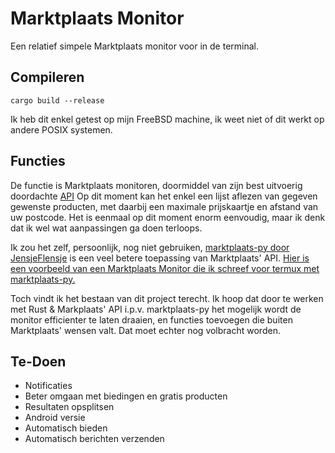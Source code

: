 # Marktplaats Monitor
Een relatief simpele Marktplaats monitor voor in de terminal.

## Compileren
```
cargo build --release
```
Ik heb dit enkel getest op mijn FreeBSD machine, ik weet niet of dit werkt op andere POSIX systemen. 

## Functies
De functie is Marktplaats monitoren, doormiddel van zijn best uitvoerig doordachte [API](https://api.marktplaats.nl/docs/v1/index.html)  Op dit moment kan het enkel een lijst aflezen van gegeven gewenste producten, met daarbij een maximale prijskaartje en afstand van uw postcode. Het is eenmaal op dit moment enorm eenvoudig, maar ik denk dat ik wel wat aanpassingen ga doen terloops. 

Ik zou het zelf, persoonlijk, nog niet gebruiken, [marktplaats-py door JensjeFlensje](https://github.com/jensjeflensje/marktplaats-py) is een veel betere toepassing van Marktplaats' API. [Hier is een voorbeeld van een Marktplaats Monitor die ik schreef voor termux met marktplaats-py.](https://gist.github.com/Servus-Altissimi/a765f2041e7c3b0cdf643a3055ca20f7)

Toch vindt ik het bestaan van dit project terecht. Ik hoop dat door te werken met Rust & Markplaats' API i.p.v. marktplaats-py het mogelijk wordt de monitor efficienter te laten draaien, en functies toevoegen die buiten Marktplaats' wensen valt. Dat moet echter nog volbracht worden.

## Te-Doen
- Notificaties
- Beter omgaan met biedingen en gratis producten
- Resultaten opsplitsen
- Android versie
- Automatisch bieden
- Automatisch berichten verzenden
